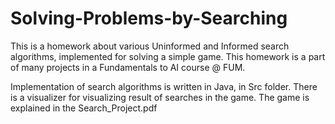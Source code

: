 # Solving-Problems-by-Searching
This is a homework about various Uninformed and Informed search algorithms, implemented for solving a simple game. This homework is a part of many projects in a Fundamentals to AI course @ FUM.

Implementation of search algorithms is written in Java, in Src folder.
There is a visualizer for visualizing result of searches in the game.
The game is explained in the Search_Project.pdf
